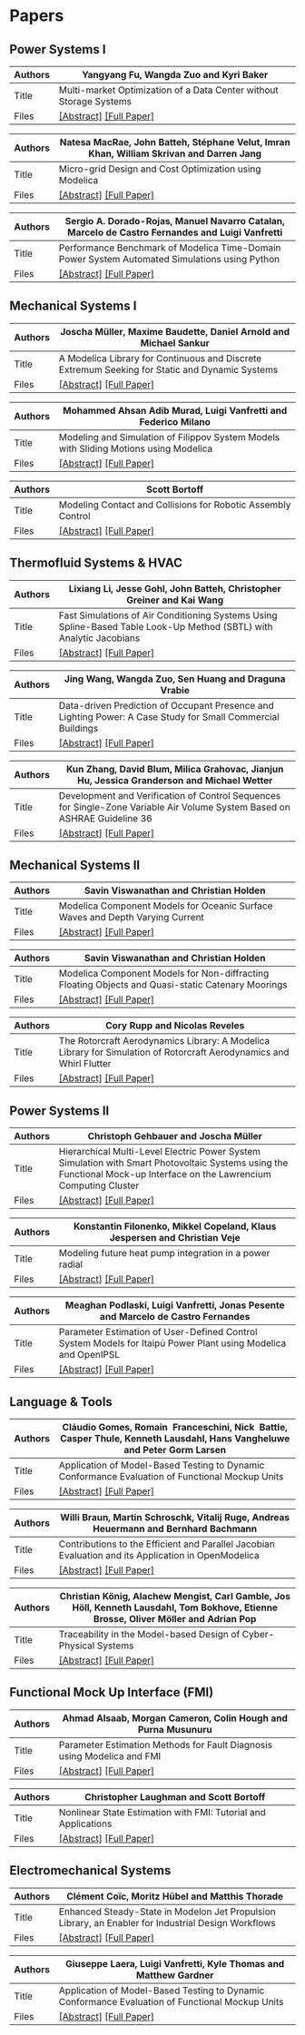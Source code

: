 # Papers


## Power Systems I

Authors | Yangyang Fu, Wangda Zuo and Kyri Baker 
--- | ---
Title | Multi-market Optimization of a Data Center without Storage Systems 
Files | [[Abstract]](proceedings/Modelica_2020Conference_Abstracts.pdf)  [[Full Paper]](proceedings/papers/Modelica2020US_paper_8.pdf) 


Authors | Natesa MacRae, John Batteh, Stéphane Velut, Imran Khan, William Skrivan and Darren Jang 
--- | ---
Title | Micro-grid Design and Cost Optimization using Modelica 
Files | [[Abstract]](proceedings/Modelica_2020Conference_Abstracts.pdf)  [[Full Paper]](proceedings/papers/Modelica2020US_paper_17.pdf) 


Authors | Sergio A. Dorado-Rojas, Manuel Navarro Catalan, Marcelo de Castro Fernandes and Luigi Vanfretti 
--- | ---
Title | Performance Benchmark of Modelica Time-Domain Power System Automated Simulations using Python
Files | [[Abstract]](proceedings/Modelica_2020Conference_Abstracts.pdf)  [[Full Paper]](proceedings/papers/Modelica2020US_paper_27.pdf) 


## Mechanical Systems I

Authors | Joscha Müller, Maxime Baudette, Daniel Arnold and Michael Sankur 
--- | ---
Title | A Modelica Library for Continuous and Discrete Extremum Seeking for Static and Dynamic Systems
Files | [[Abstract]](proceedings/Modelica_2020Conference_Abstracts.pdf)  [[Full Paper]](proceedings/papers/Modelica2020US_paper_16.pdf) 


Authors | Mohammed Ahsan Adib Murad, Luigi Vanfretti and Federico Milano
--- | ---
Title | Modeling and Simulation of Filippov System Models with Sliding Motions using Modelica
Files | [[Abstract]](proceedings/Modelica_2020Conference_Abstracts.pdf)  [[Full Paper]](proceedings/papers/Modelica2020US_paper_23.pdf) 


Authors | Scott Bortoff
--- | ---
Title | Modeling Contact and Collisions for Robotic Assembly Control
Files | [[Abstract]](proceedings/Modelica_2020Conference_Abstracts.pdf)  [[Full Paper]](proceedings/papers/Modelica2020US_paper_25.pdf) 


## Thermofluid Systems & HVAC

Authors | Lixiang Li, Jesse Gohl, John Batteh, Christopher Greiner and Kai Wang
--- | ---
Title | Fast Simulations of Air Conditioning Systems Using Spline-Based Table Look-Up Method (SBTL) with Analytic Jacobians
Files | [[Abstract]](proceedings/Modelica_2020Conference_Abstracts.pdf)  [[Full Paper]](proceedings/papers/Modelica2020US_paper_18.pdf) 


Authors | Jing Wang, Wangda Zuo, Sen Huang and Draguna Vrabie
--- | ---
Title | Data-driven Prediction of Occupant Presence and Lighting Power: A Case Study for Small Commercial Buildings
Files | [[Abstract]](proceedings/Modelica_2020Conference_Abstracts.pdf)  [[Full Paper]](proceedings/papers/Modelica2020US_paper_7.pdf) 


Authors | Kun Zhang, David Blum, Milica Grahovac, Jianjun Hu, Jessica Granderson and Michael Wetter
--- | ---
Title | Development and Verification of Control Sequences for Single-Zone Variable Air Volume System Based on ASHRAE Guideline 36
Files | [[Abstract]](proceedings/Modelica_2020Conference_Abstracts.pdf)  [[Full Paper]](proceedings/papers/Modelica2020US_paper_19.pdf) 


## Mechanical Systems II

Authors | Savin Viswanathan and Christian Holden
--- | ---
Title | Modelica Component Models for Oceanic Surface Waves and Depth Varying Current
Files | [[Abstract]](proceedings/Modelica_2020Conference_Abstracts.pdf)  [[Full Paper]](proceedings/papers/Modelica2020US_paper_3.pdf) 


Authors | Savin Viswanathan and Christian Holden
--- | ---
Title | Modelica Component Models for Non-diffracting Floating Objects and Quasi-static Catenary Moorings
Files | [[Abstract]](proceedings/Modelica_2020Conference_Abstracts.pdf)  [[Full Paper]](proceedings/papers/Modelica2020US_paper_4.pdf) 


Authors | Cory Rupp and Nicolas Reveles
--- | ---
Title | The Rotorcraft Aerodynamics Library: A Modelica Library for Simulation of Rotorcraft Aerodynamics and Whirl Flutter
Files | [[Abstract]](proceedings/Modelica_2020Conference_Abstracts.pdf)  [[Full Paper]](proceedings/papers/Modelica2020US_paper_12.pdf) 


## Power Systems II

Authors | Christoph Gehbauer and Joscha Müller
--- | ---
Title | Hierarchical Multi-Level Electric Power System Simulation with Smart Photovoltaic Systems using the Functional Mock-up Interface on the Lawrencium Computing Cluster
Files | [[Abstract]](proceedings/Modelica_2020Conference_Abstracts.pdf)  [[Full Paper]](proceedings/papers/Modelica2020US_paper_20.pdf) 


Authors | Konstantin Filonenko, Mikkel Copeland, Klaus Jespersen and Christian Veje
--- | ---
Title | Modeling future heat pump integration in a power radial
Files | [[Abstract]](proceedings/Modelica_2020Conference_Abstracts.pdf)  [[Full Paper]](proceedings/papers/Modelica2020US_paper_15.pdf) 


Authors | Meaghan Podlaski, Luigi Vanfretti, Jonas Pesente and Marcelo de Castro Fernandes
--- | ---
Title | Parameter Estimation of User-Defined Control System Models for Itaipú Power Plant using Modelica and OpenIPSL
Files | [[Abstract]](proceedings/Modelica_2020Conference_Abstracts.pdf)  [[Full Paper]](proceedings/papers/Modelica2020US_paper_9.pdf) 


## Language & Tools

Authors | Cláudio Gomes, Romain  Franceschini, Nick  Battle, Casper Thule, Kenneth Lausdahl, Hans Vangheluwe and Peter Gorm Larsen
--- | ---
Title | Application of Model-Based Testing to Dynamic Conformance Evaluation of Functional Mockup Units
Files | [[Abstract]](proceedings/Modelica_2020Conference_Abstracts.pdf)  [[Full Paper]](proceedings/papers/Modelica2020US_paper_1.pdf) 


Authors | Willi Braun, Martin Schroschk, Vitalij Ruge, Andreas Heuermann and Bernhard Bachmann
--- | ---
Title | Contributions to the Efficient and Parallel Jacobian Evaluation and its Application in OpenModelica
Files | [[Abstract]](proceedings/Modelica_2020Conference_Abstracts.pdf)  [[Full Paper]](proceedings/papers/Modelica2020US_paper_10.pdf) 


Authors | Christian König, Alachew Mengist, Carl Gamble, Jos Höll, Kenneth Lausdahl, Tom Bokhove, Etienne Brosse, Oliver Möller and Adrian Pop
--- | ---
Title | Traceability in the Model-based Design of Cyber-Physical Systems
Files | [[Abstract]](proceedings/Modelica_2020Conference_Abstracts.pdf)  [[Full Paper]](proceedings/papers/Modelica2020US_paper_11.pdf) 


## Functional Mock Up Interface (FMI)

Authors | Ahmad Alsaab, Morgan Cameron, Colin Hough and Purna Musunuru
--- | ---
Title | Parameter Estimation Methods for Fault Diagnosis using Modelica and FMI
Files | [[Abstract]](proceedings/Modelica_2020Conference_Abstracts.pdf)  [[Full Paper]](proceedings/papers/Modelica2020US_paper_28.pdf) 


Authors | Christopher Laughman and Scott Bortoff
--- | ---
Title | Nonlinear State Estimation with FMI: Tutorial and Applications
Files | [[Abstract]](proceedings/Modelica_2020Conference_Abstracts.pdf)  [[Full Paper]](proceedings/papers/Modelica2020US_paper_26.pdf) 

## Electromechanical Systems 

Authors | Clément Coïc, Moritz Hübel and Matthis Thorade
--- | ---
Title | Enhanced Steady-State in Modelon Jet Propulsion Library, an Enabler for Industrial Design Workflows
Files | [[Abstract]](proceedings/Modelica_2020Conference_Abstracts.pdf)  [[Full Paper]](proceedings/papers/Modelica2020US_paper_24.pdf) 


Authors | Giuseppe Laera, Luigi Vanfretti, Kyle Thomas and Matthew Gardner
--- | ---
Title | Application of Model-Based Testing to Dynamic Conformance Evaluation of Functional Mockup Units
Files | [[Abstract]](proceedings/Modelica_2020Conference_Abstracts.pdf)  [[Full Paper]](proceedings/papers/Modelica2020US_paper_6.pdf) 





